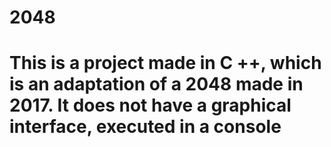 # 2048
# This is a project made in C ++, which is an adaptation of a 2048 made in 2017. It does not have a graphical interface, executed in a console
